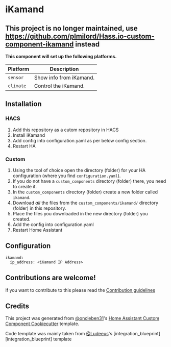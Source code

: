 # iKamand

## This project is no longer maintained, use https://github.com/plmilord/Hass.io-custom-component-ikamand instead


**This component will set up the following platforms.**

| Platform        | Description                                                               |
| --------------- | ------------------------------------------------------------------------- |
| `sensor`        | Show info from iKamand. |
| `climate`       | Control the iKamand. |


## Installation

### HACS
1. Add this repository as a cutom repository in HACS
2. Install iKamand
3. Add config into configuration.yaml as per below config section.
4. Restart HA

### Custom

1. Using the tool of choice open the directory (folder) for your HA configuration (where you find `configuration.yaml`).
2. If you do not have a `custom_components` directory (folder) there, you need to create it.
3. In the `custom_components` directory (folder) create a new folder called `ikamand`.
4. Download _all_ the files from the `custom_components/ikamand/` directory (folder) in this repository.
5. Place the files you downloaded in the new directory (folder) you created.
6. Add the config into configuration.yaml
7. Restart Home Assistant


## Configuration

```
ikamand:
  ip_address: <iKamand IP Address>
```

## Contributions are welcome!

If you want to contribute to this please read the [Contribution guidelines](CONTRIBUTING.md)

## Credits

This project was generated from [@oncleben31](https://github.com/oncleben31)'s [Home Assistant Custom Component Cookiecutter](https://github.com/oncleben31/cookiecutter-homeassistant-custom-component) template.

Code template was mainly taken from [@Ludeeus](https://github.com/ludeeus)'s [integration_blueprint][integration_blueprint] template


